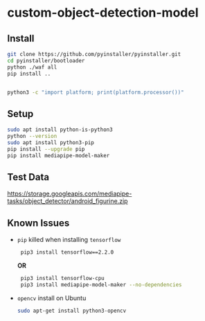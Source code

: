 # custom-object-detection-model

## Install
  
  ```sh
git clone https://github.com/pyinstaller/pyinstaller.git
cd pyinstaller/bootloader
python ./waf all
pip install ..


python3 -c "import platform; print(platform.processor())"
  ```

## Setup


```sh
sudo apt install python-is-python3
python --version
sudo apt install python3-pip
pip install --upgrade pip
pip install mediapipe-model-maker
```

## Test Data
https://storage.googleapis.com/mediapipe-tasks/object_detector/android_figurine.zip

## Known Issues

- `pip` killed when installing `tensorflow`
  ``` sh
   pip3 install tensorflow==2.2.0
  ```
  
     **OR**
  
  ``` sh
   pip3 install tensorflow-cpu
   pip3 install mediapipe-model-maker --no-dependencies
  ```

- `opencv` install on Ubuntu
  ``` sh
  sudo apt-get install python3-opencv
  ```
